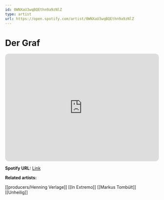```yaml
---
id: 0WNXaU3wqBQEthn9a9zNlZ
type: artist
url: https://open.spotify.com/artist/0WNXaU3wqBQEthn9a9zNlZ
---
```

# Der Graf

<iframe style="border-radius:12px" src="https://open.spotify.com/embed/artist/0WNXaU3wqBQEthn9a9zNlZ" width="100%" height="352" frameBorder="0" allowfullscreen="" allow="autoplay; clipboard-write; encrypted-media; fullscreen; picture-in-picture" loading="lazy"></iframe>

**Spotify URL:** [Link](https://open.spotify.com/artist/0WNXaU3wqBQEthn9a9zNlZ)

**Related artists:**

[[producers/Henning Verlage]]
[[In Extremo]]
[[Markus Tombült]]
[[Unheilig]]
